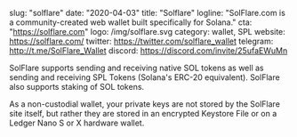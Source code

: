 slug: "solflare"
date: "2020-04-03"
title: "Solflare"
logline: "SolFlare.com is a community-created web wallet built specifically for Solana."
cta: "https://solflare.com"
logo: /img/solflare.svg
category: wallet, SPL
website: https://solflare.com/
twitter: https://twitter.com/solflare_wallet
telegram: http://t.me/SolFlare_Wallet
discord: https://discord.com/invite/25ufaEWuMn

SolFlare supports sending and receiving native SOL tokens as well as sending and receiving SPL Tokens 
(Solana's ERC-20 equivalent). SolFlare also supports staking of SOL tokens.

As a non-custodial wallet, your private keys are not stored by the SolFlare site itself, but rather they are stored in an encrypted Keystore File or on a Ledger Nano S or X hardware wallet.
